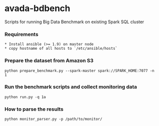# avada-bdbench
Scripts for running Big Data Benchmark on existing Spark SQL cluster

### Requirements
    * Install ansible (>= 1.9) on master node
    * copy hostname of all hosts to `/etc/ansible/hosts`
    
### Prepare the dataset from Amazon S3
    python prepare_benchmark.py --spark-master spark://SPARK_HOME:7077 -n 1
  
### Run the benchmark scripts and collect monitoring data
    python run.py -q 1a 
    
### How to parse the results
    python monitor_parser.py -p /path/to/monitor/
